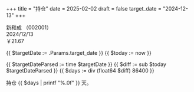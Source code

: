 +++
title = "持仓"
date = 2025-02-02
draft = false
target_date = "2024-12-13"
+++

新和成 （002001）  
2024/12/13  
￥21.67

{{ $targetDate := .Params.target_date }}  <!-- 获取目标日期 -->
{{ $today := now }}  <!-- 获取今天的日期 -->

<!-- 计算天数差 -->
{{ $targetDateParsed := time $targetDate }}  <!-- 转换目标日期 -->
{{ $diff := sub $today $targetDateParsed }}  <!-- 计算日期差 -->
{{ $days := div (float64 $diff) 86400 }}  <!-- 86400 是一天的秒数 -->

<!-- 显示结果 -->
持仓 {{ $days | printf "%.0f" }} 天。

